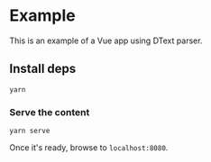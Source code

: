 # Example
This is an example of a Vue app using DText parser.

## Install deps
```
yarn
```

### Serve the content
```
yarn serve
```

Once it's ready, browse to `localhost:8080`.
